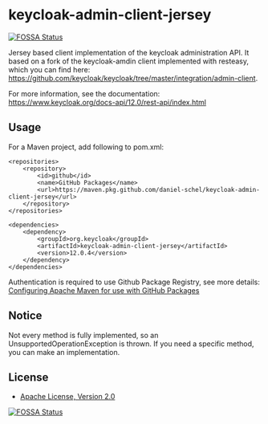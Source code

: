 # keycloak-admin-client-jersey
[![FOSSA Status](https://app.fossa.com/api/projects/git%2Bgithub.com%2Fdaniel-schel%2Fkeycloak-admin-client-jersey.svg?type=shield)](https://app.fossa.com/projects/git%2Bgithub.com%2Fdaniel-schel%2Fkeycloak-admin-client-jersey?ref=badge_shield)


Jersey based client implementation of the keycloak administration API. It based on a fork of the keycloak-amdin client implemented with resteasy, 
which you can find here: https://github.com/keycloak/keycloak/tree/master/integration/admin-client.

For more information, see the documentation: https://www.keycloak.org/docs-api/12.0/rest-api/index.html

## Usage

For a Maven project, add following to pom.xml:

    <repositories>
        <repository>
            <id>github</id>
            <name>GitHub Packages</name>
            <url>https://maven.pkg.github.com/daniel-schel/keycloak-admin-client-jersey</url>
        </repository>
	</repositories>

    <dependencies>
        <dependency>
            <groupId>org.keycloak</groupId>
            <artifactId>keycloak-admin-client-jersey</artifactId>
            <version>12.0.4</version>
        </dependency>
    </dependencies>

Authentication is required to use Github Package Registry, see more details:
[Configuring Apache Maven for use with GitHub Packages](https://docs.github.com/en/free-pro-team@latest/packages/guides/configuring-apache-maven-for-use-with-github-packages)

## Notice 

Not every method is fully implemented, so an UnsupportedOperationException is thrown. If you need a specific method, you can make an implementation.

## License

* [Apache License, Version 2.0](https://www.apache.org/licenses/LICENSE-2.0)


[![FOSSA Status](https://app.fossa.com/api/projects/git%2Bgithub.com%2Fdaniel-schel%2Fkeycloak-admin-client-jersey.svg?type=large)](https://app.fossa.com/projects/git%2Bgithub.com%2Fdaniel-schel%2Fkeycloak-admin-client-jersey?ref=badge_large)
